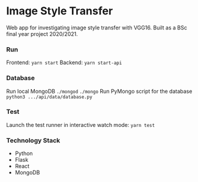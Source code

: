 # Image Style Transfer

Web app for investigating image style transfer with VGG16. Built as a BSc final year project 2020/2021.

### Run
Frontend:
`yarn start`
Backend:
`yarn start-api`

### Database
Run local MongoDB
`./mongod`
`./mongo`
Run PyMongo script for the database
`python3 .../api/data/database.py`

### Test
Launch the test runner in interactive watch mode:
`yarn test`

### Technology Stack
- Python
- Flask
- React
- MongoDB